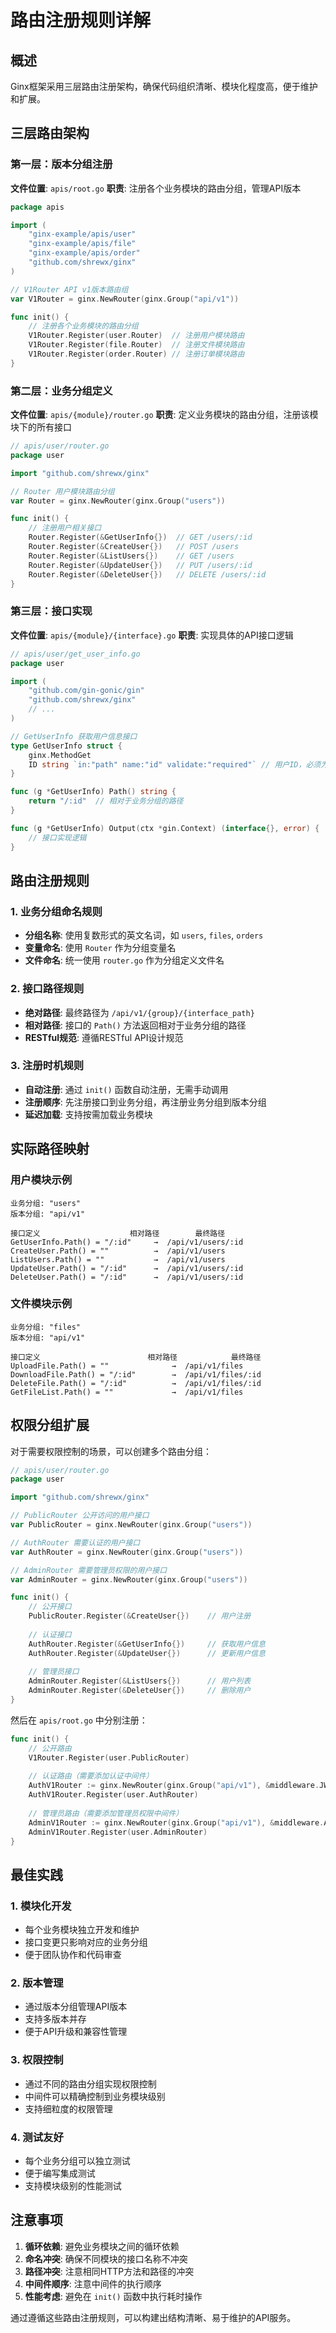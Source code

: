 # 路由注册规则详解

## 概述

Ginx框架采用三层路由注册架构，确保代码组织清晰、模块化程度高，便于维护和扩展。

## 三层路由架构

### 第一层：版本分组注册
**文件位置**: `apis/root.go`
**职责**: 注册各个业务模块的路由分组，管理API版本

```go
package apis

import (
    "ginx-example/apis/user"
    "ginx-example/apis/file"
    "ginx-example/apis/order"
    "github.com/shrewx/ginx"
)

// V1Router API v1版本路由组
var V1Router = ginx.NewRouter(ginx.Group("api/v1"))

func init() {
    // 注册各个业务模块的路由分组
    V1Router.Register(user.Router)  // 注册用户模块路由
    V1Router.Register(file.Router)  // 注册文件模块路由
    V1Router.Register(order.Router) // 注册订单模块路由
}
```

### 第二层：业务分组定义
**文件位置**: `apis/{module}/router.go`
**职责**: 定义业务模块的路由分组，注册该模块下的所有接口

```go
// apis/user/router.go
package user

import "github.com/shrewx/ginx"

// Router 用户模块路由分组
var Router = ginx.NewRouter(ginx.Group("users"))

func init() {
    // 注册用户相关接口
    Router.Register(&GetUserInfo{})  // GET /users/:id
    Router.Register(&CreateUser{})   // POST /users
    Router.Register(&ListUsers{})    // GET /users
    Router.Register(&UpdateUser{})   // PUT /users/:id
    Router.Register(&DeleteUser{})   // DELETE /users/:id
}
```

### 第三层：接口实现
**文件位置**: `apis/{module}/{interface}.go`
**职责**: 实现具体的API接口逻辑

```go
// apis/user/get_user_info.go
package user

import (
    "github.com/gin-gonic/gin"
    "github.com/shrewx/ginx"
    // ...
)

// GetUserInfo 获取用户信息接口
type GetUserInfo struct {
    ginx.MethodGet
    ID string `in:"path" name:"id" validate:"required"` // 用户ID，必须为正整数
}

func (g *GetUserInfo) Path() string {
    return "/:id"  // 相对于业务分组的路径
}

func (g *GetUserInfo) Output(ctx *gin.Context) (interface{}, error) {
    // 接口实现逻辑
}
```

## 路由注册规则

### 1. 业务分组命名规则
- **分组名称**: 使用复数形式的英文名词，如 `users`, `files`, `orders`
- **变量命名**: 使用 `Router` 作为分组变量名
- **文件命名**: 统一使用 `router.go` 作为分组定义文件名

### 2. 接口路径规则
- **绝对路径**: 最终路径为 `/api/v1/{group}/{interface_path}`
- **相对路径**: 接口的 `Path()` 方法返回相对于业务分组的路径
- **RESTful规范**: 遵循RESTful API设计规范

### 3. 注册时机规则
- **自动注册**: 通过 `init()` 函数自动注册，无需手动调用
- **注册顺序**: 先注册接口到业务分组，再注册业务分组到版本分组
- **延迟加载**: 支持按需加载业务模块

## 实际路径映射

### 用户模块示例
```
业务分组: "users"
版本分组: "api/v1"

接口定义                    相对路径        最终路径
GetUserInfo.Path() = "/:id"     →  /api/v1/users/:id
CreateUser.Path() = ""          →  /api/v1/users
ListUsers.Path() = ""           →  /api/v1/users
UpdateUser.Path() = "/:id"      →  /api/v1/users/:id
DeleteUser.Path() = "/:id"      →  /api/v1/users/:id
```

### 文件模块示例
```
业务分组: "files"
版本分组: "api/v1"

接口定义                        相对路径            最终路径
UploadFile.Path() = ""              →  /api/v1/files
DownloadFile.Path() = "/:id"        →  /api/v1/files/:id
DeleteFile.Path() = "/:id"          →  /api/v1/files/:id
GetFileList.Path() = ""             →  /api/v1/files
```

## 权限分组扩展

对于需要权限控制的场景，可以创建多个路由分组：

```go
// apis/user/router.go
package user

import "github.com/shrewx/ginx"

// PublicRouter 公开访问的用户接口
var PublicRouter = ginx.NewRouter(ginx.Group("users"))

// AuthRouter 需要认证的用户接口
var AuthRouter = ginx.NewRouter(ginx.Group("users"))

// AdminRouter 需要管理员权限的用户接口
var AdminRouter = ginx.NewRouter(ginx.Group("users"))

func init() {
    // 公开接口
    PublicRouter.Register(&CreateUser{})    // 用户注册
    
    // 认证接口
    AuthRouter.Register(&GetUserInfo{})     // 获取用户信息
    AuthRouter.Register(&UpdateUser{})      // 更新用户信息
    
    // 管理员接口
    AdminRouter.Register(&ListUsers{})      // 用户列表
    AdminRouter.Register(&DeleteUser{})     // 删除用户
}
```

然后在 `apis/root.go` 中分别注册：

```go
func init() {
    // 公开路由
    V1Router.Register(user.PublicRouter)
    
    // 认证路由（需要添加认证中间件）
    AuthV1Router := ginx.NewRouter(ginx.Group("api/v1"), &middleware.JWTAuth{})
    AuthV1Router.Register(user.AuthRouter)
    
    // 管理员路由（需要添加管理员权限中间件）
    AdminV1Router := ginx.NewRouter(ginx.Group("api/v1"), &middleware.AdminAuth{})
    AdminV1Router.Register(user.AdminRouter)
}
```

## 最佳实践

### 1. 模块化开发
- 每个业务模块独立开发和维护
- 接口变更只影响对应的业务分组
- 便于团队协作和代码审查

### 2. 版本管理
- 通过版本分组管理API版本
- 支持多版本并存
- 便于API升级和兼容性管理

### 3. 权限控制
- 通过不同的路由分组实现权限控制
- 中间件可以精确控制到业务模块级别
- 支持细粒度的权限管理

### 4. 测试友好
- 每个业务分组可以独立测试
- 便于编写集成测试
- 支持模块级别的性能测试

## 注意事项

1. **循环依赖**: 避免业务模块之间的循环依赖
2. **命名冲突**: 确保不同模块的接口名称不冲突
3. **路径冲突**: 注意相同HTTP方法和路径的冲突
4. **中间件顺序**: 注意中间件的执行顺序
5. **性能考虑**: 避免在 `init()` 函数中执行耗时操作

通过遵循这些路由注册规则，可以构建出结构清晰、易于维护的API服务。